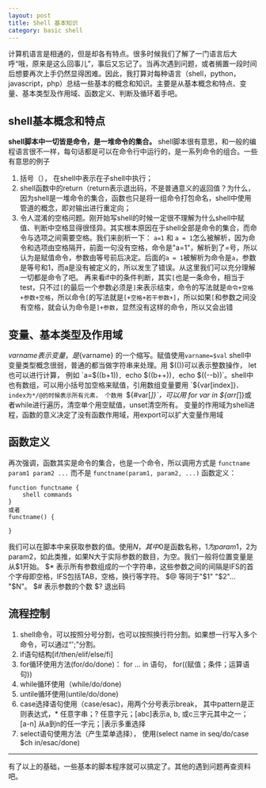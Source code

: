 ```yaml
---
layout: post
title: Shell 基本知识
category: basic shell
---
```


计算机语言是相通的，但是却各有特点。很多时候我们了解了一门语言后大呼“哦，原来是这么回事儿”，事后又忘记了。当再次遇到问题，或者搁置一段时间后想要再次上手仍然显得困难。因此，我打算对每种语言（shell，python，javascript，php）总结一些基本的概念和知识。主要是从基本概念和特点、变量、基本类型及作用域、函数定义、判断及循环着手吧。


## shell基本概念和特点
**shell脚本中一切皆是命令，是一堆命令的集合。** shell脚本很有意思，和一般的编程语言很不一样，每句话都是可以在命令行中运行的，是一系列命令的组合。一些有意思的例子

1. 括号（）， 在shell中表示在子shell中执行；
2. shell函数中的return（return表示退出码，不是普通意义的返回值？为什么，因为shell是一堆命令的集合，函数也只是将一组命令打包命名，shell中使用管道的概念，即对输出进行重定向；
3. 令人混淆的空格问题。刚开始写shell的时候一定很不理解为什么shell中赋值、判断中空格显得很怪异。其实根本原因在于shell全部是命令的集合，而命令与选项之间需要空格。我们来剖析一下： `a=1` 和 `a = 1`怎么被解析，因为命令和选项由空格隔开，前面一句没有空格，命令是"a=1"，解析到了=号，所以认为是赋值命令，参数由等号前后决定。后面的`a = 1`被解析为命令是`a`，参数是等号和1，而a是没有被定义的，所以发生了错误。从这里我们可以充分理解一切都是命令了吧。 再来看if中的条件判断，其实`[`也是一条命令，相当于test，只不过`[`的最后一个参数必须是`]`来表示结束，命令的写法就是`命令+空格+参数+空格`，所以命令`[`的写法就是`[+空格+若干参数+]`，所以如果`[`和参数之间没有空格，就会认为命令是`]+参数`，显然没有这样的命令，所以又会出错


## 变量、基本类型及作用域
$varname表示变量，是${varname} 的一个缩写。赋值使用`varname=$val`
shell中变量类型概念很弱，普通的都当做字符串来处理。用 $(())可以表示整数操作， let也可以进行计算， 例如 `a=$((b+1))`, `echo $((b++))`, `echo $((--b))`。shell中也有数组，可以用小括号加空格来赋值，引用数组变量要用 `${var[index]}`，index为*/@的时候表示所有元素， 个数用 `${#var[*]}`，可以用 for var in ${arr[*]}或者while进行遍历，清空单个用空赋值，unset清空所有。
变量的作用域为shell进程，函数的意义决定了没有函数作用域，用export可以扩大变量作用域


## 函数定义
再次强调，函数其实是命令的集合，也是一个命令，所以调用方式是	`functname param1 param2 ...` 而不是 `functname(param1, param2, ...)`
函数定义：

	function functname { 
	    shell commands 
	} 
	或者
	functname() {

	}


我们可以在脚本中来获取参数的值。使用$N，其中$0是函数名称，$1为param1，$2为param2，如此类推，如果N大于实际参数的数目，为空。我们一般将位置变量是从$1开始。
$* 表示所有参数组成的一个字符串，这些参数之间的间隔是IFS的首个字母即空格，IFS包括TAB，空格，换行等字符。
$@ 等同于"$1" "$2"... "$N"。
$# 表示参数的个数
$? 退出码

## 流程控制

1. shell命令，可以按照分号分割，也可以按照换行符分割。如果想一行写入多个命令，可以通过“';”分割。
2. if语句结构[if/then/elif/else/fi]
3. for循环使用方法(for/do/done)： for … in 语句， for((赋值；条件；运算语句))
4. while循环使用（while/do/done)
5. untile循环使用(untile/do/done)
6. case选择语句使用（case/esac)，用两个分号表示break， 其中pattern是正则表达式，* 任意字串；? 任意字元；[abc]表示a, b, 或c三字元其中之一；[a-n]   从a到n的任一字元；|表示多重选择
7. select语句使用方法（产生菜单选择）， 使用(select name in seq/do/case $ch in/esac/done)

---------------------
有了以上的基础，一些基本的脚本程序就可以搞定了。其他的遇到问题再查资料吧。

